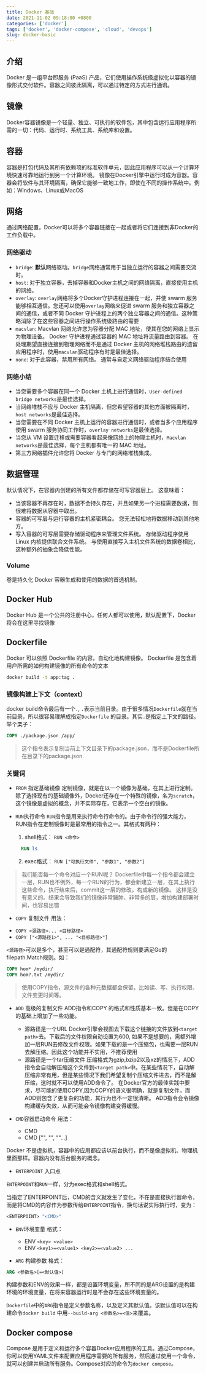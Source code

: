 ```yaml
---
title: Docker 基础
date: 2021-11-02 09:18:00 +0800
categories: ['docker']
tags: ['docker', 'docker-compose', 'cloud', 'devops']
slug: docker-basic
---
```


## 介绍
Docker 是一组平台即服务 (PaaS) 产品，它们使用操作系统级虚拟化以容器的镜像形式交付软件。容器之间彼此隔离，可以通过特定的方式进行通讯。

## 镜像
Docker容器镜像是一个轻量、独立、可执行的软件包，其中包含运行应用程序所需的一切：代码、运行时、系统工具、系统库和设置。

## 容器
容器是打包代码及其所有依赖项的标准软件单元，因此应用程序可以从一个计算环境快速可靠地运行到另一个计算环境。
镜像在Docker引擎中运行时成为容器。容器会将软件与其环境隔离，确保它能够一致地工作，即使在不同的操作系统中。例如：Windows、Linux或MacOS

## 网络
通过网络配置，Docker可以将多个容器链接在一起或者将它们连接到非Docker的工作负载中。

### 网络驱动

* `bridge`: **默认**网络驱动。`bridge`网络通常用于当独立运行的容器之间需要交流时。
* `host`: 对于独立容器，去掉容器和Docker主机之间的网络隔离，直接使用主机的网络。
* `overlay`: `overlay`网络将多个Docker守护进程连接在一起，并使 swarm 服务能够相互通信。您还可以使用`overlay`网络来促进 swarm 服务和独立容器之间的通信，或者不同 Docker 守护进程上的两个独立容器之间的通信。这种策略消除了在这些容器之间进行操作系统级路由的需要
* `macvlan`: Macvlan 网络允许您为容器分配 MAC 地址，使其在您的网络上显示为物理设备。 Docker 守护进程通过容器的 MAC 地址将流量路由到容器。 在处理期望直接连接到物理网络而不是通过 Docker 主机的网络堆栈路由的遗留应用程序时，使用`macvlan`驱动程序有时是最佳选择。
* `none`: 对于此容器，禁用所有网络。 通常与自定义网络驱动程序结合使用

### 网络小结
* 当您需要多个容器在同一个 Docker 主机上进行通信时，`User-defined bridge networks`是最佳选择。
* 当网络堆栈不应与 Docker 主机隔离，但您希望容器的其他方面被隔离时，`host networks`是最佳选择。
* 当您需要在不同 Docker 主机上运行的容器进行通信时，或者当多个应用程序使用 swarm 服务协同工作时，`overlay networks`是最佳选择。
* 当您从 VM 设置迁移或需要容器看起来像网络上的物理主机时，`Macvlan networks`是最佳选择，每个主机都有唯一的 MAC 地址。
* 第三方网络插件允许您将 Docker 与专门的网络堆栈集成。

## 数据管理
默认情况下，在容器内创建的所有文件都存储在可写容器层上。 这意味着：
* 当该容器不再存在时，数据不会持久存在，并且如果另一个进程需要数据，则很难将数据从容器中取出。
* 容器的可写层与运行容器的主机紧密耦合。 您无法轻松地将数据移动到其他地方。
* 写入容器的可写层需要存储驱动程序来管理文件系统。 存储驱动程序使用 Linux 内核提供联合文件系统。 与使用直接写入主机文件系统的数据卷相比，这种额外的抽象会降低性能。

### Volume
卷是持久化 Docker 容器生成和使用的数据的首选机制。

## Docker Hub
Docker Hub 是一个公共的注册中心，任何人都可以使用，默认配置下，Docker将会在这里寻找镜像

## Dockerfile
Docker 可以依照 Dockerfile 的内容，自动化地构建镜像。 Dockerfile 是包含着用户所需的如何构建镜像的所有命令的文本
```bash
docker build -t app:tag .
```
### 镜像构建上下文（context）

docker build命令最后有一个`.`, `.`表示当前目录。由于很多情况`Dockerfile`就在当前目录，所以很容易理解成指定`Dockerfile` 的目录。其实`.`是指定上下文的路径。举个栗子：
```Dockerfile
COPY ./package.json /app/
```
> 这个指令表示复制当前上下文目录下的package.json，而不是Dockerfile所在目录下的package.json.

### 关键词
 * `FROM` 指定基础镜像
定制镜像，就是在以一个镜像为基础，在其上进行定制。 除了选择现有的基础镜像外，Docker还存在一个特殊的镜像，名为`scratch`，这个镜像是虚拟的概念，并不实际存在，它表示一个空白的镜像。
 * `RUN`执行命令
`RUN`指令是用来执行命令行命令的。由于命令行的强大能力，RUN指令在定制镜像时是最常用的指令之一。其格式有两种：
    1. shell格式： `RUN <命令>`

    ```Dockerfile
      RUN ls
    ```

    2. exec格式： `RUN ["可执行文件", "参数1", "参数2"]`

> 我们能否每一个命令对应一个RUN呢？
Dockerfile中每一个指令都会建立一层，RUN也不例外，每一个RUN的行为，都会新建立一层，在其上执行这些命令，执行结束后，commit这一层的修改，构成新的镜像。 这样是没有意义的。结果会导致我们的镜像非常臃肿、非常多的层，增加构建部署时间，也容易出错

* `COPY` 复制文件
用法：
- `COPY <源路径>... <目标路径>`
- `COPY ["<源路径1>", ... "<目标路径>"]`

`<源路径>`可以是多个，甚至可以是通配符，其通配符规则要满足Go的filepath.Match规则。如：

```Dockerfile
COPY hom* /mydir/
COPY hom?.txt /mydir/
```

> 使用COPY指令，源文件的各种元数据都会保留。比如读、写、执行权限、文件变更时间等。

* `ADD` 高级的复制文件
ADD指令和COPY 的格式和性质基本一致。但是在COPY的基础上增加了一些功能。
    - 源路径是一个URL
Docker引擎会视图去下载这个链接的文件放到`<target path>`去。下载后的文件权限自动设置为600, 如果不是想要的，需额外增加一层RUN去修改文件权限。如果下载的是一个压缩包，也需要一层RUN去解压缩。因此这个功能并不实用，不推荐使用
    - 源路径是一个tar压缩文件
压缩格式为gzip,bzip2以及xz的情况下，ADD指令会自动解压缩这个文件到`<target path>`中。在某些情况下，自动解压缩非常有用，但是某些情况下我们希望复制个压缩文件进去，而不是解压缩，这时就不可以使用ADD命令了。
在Docker官方的最佳实践中要求，尽可能的使用COPY,因为COPY的语义很明确，就是复制文件，而ADD则包含了更复杂的功能，其行为也不一定很清晰。
ADD指令会令镜像构建缓存失效，从而可能会令镜像构建变得缓慢。

* `CMD`容器启动命令
用法：
    - CMD <command>
    - CMD ["<executable file>", "<arg1>", "<arg2>"...]

Docker 不是虚拟机，容器中的应用都应该以前台执行，而不是像虚拟机、物理机里面那样。容器内没有后台服务的概念。

* `ENTERPOINT` 入口点

`ENTERPOINT`和`RUN`一样，分为exec格式和shell格式。

当指定了ENTERPOINT后，CMD的含义就发生了变化，不在是直接执行器命令，而是将CMD的内容作为参数传给`ENTERPOINT`指令，换句话说实际执行时，变为：

```Dockerfile
<ENTERPOINT> "<CMD>"
```

* `ENV`环境变量
格式：
    - ENV `<key> <value>`
    - ENV `<key1>=<value1> <key2>=<value2> ... `

* `ARG` 构建参数
格式：
```Dockerfile
ARG <参数名>[=<默认值>]
```

构建参数和ENV的效果一样，都是设置环境变量，所不同的是ARG设置的是构建环境的环境变量，在将来容器运行时是不会存在这些环境变量的。

`Dockerfile`中的`ARG`指令是定义参数名称，以及定义其默认值。该默认值可以在构建命令`docker build` 中用`--build-arg <参数名>=<值>`来覆盖。


## Docker compose
Compose 是用于定义和运行多个容器Docker应用程序的工具。通过Compose，你可以使用YAML文件来配置应用程序需要的所有服务，然后通过使用一个命令，就可以创建并启动所有服务。Compose对应的命令为`docker compose`。

